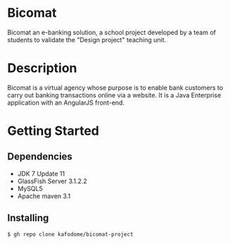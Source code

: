 # Bicomat
Bicomat an e-banking solution, a school project developed by a team of students to validate the "Design project" teaching unit.

# Description
Bicomat is a virtual agency whose purpose is to enable bank customers to carry out banking transactions online via a website. It is a Java Enterprise application with an AngularJS front-end.

# Getting Started
## Dependencies
- JDK 7 Update 11
- GlassFish Server 3.1.2.2
- MySQL5
- Apache maven 3.1

## Installing
```
$ gh repo clone kafodome/bicomat-project
```
